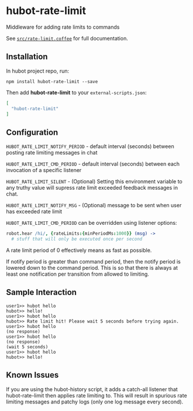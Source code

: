 # hubot-rate-limit

Middleware for adding rate limits to commands

See [`src/rate-limit.coffee`](src/rate-limit.coffee) for full documentation.

## Installation

In hubot project repo, run:

`npm install hubot-rate-limit --save`

Then add **hubot-rate-limit** to your `external-scripts.json`:

```json
[
  "hubot-rate-limit"
]
```

## Configuration

`HUBOT_RATE_LIMIT_NOTIFY_PERIOD` - default interval (seconds) between posting rate limiting messages in chat

`HUBOT_RATE_LIMIT_CMD_PERIOD` - default interval (seconds) between each invocation of a specific listener

`HUBOT_RATE_LIMIT_SILENT` - (Optional) Setting this environment variable to any truthy value will supress rate limit exceeded feedback messages in chat.

`HUBOT_RATE_LIMIT_NOTIFY_MSG` - (Optional) message to be sent when user has exceeded rate limit

`HUBOT_RATE_LIMIT_CMD_PERIOD` can be overridden using listener options:
```coffeescript
robot.hear /hi/, {rateLimits:{minPeriodMs:1000}} (msg) ->
  # stuff that will only be executed once per second
```

A rate limit period of 0 effectively means as fast as possible.

If notify period is greater than command period, then the notify period is lowered down to the command period. This is so that there is always at least one notification per transition from allowed to limiting.

## Sample Interaction

```
user1>> hubot hello
hubot>> hello!
user1>> hubot hello
hubot>> Rate limit hit! Please wait 5 seconds before trying again.
user1>> hubot hello
(no response)
user1>> hubot hello
(no response)
(wait 5 seconds)
user1>> hubot hello
hubot>> hello!
```

## Known Issues

If you are using the hubot-history script, it adds a catch-all listener that hubot-rate-limit then applies rate limiting to. This will result in spurious rate limiting messages and patchy logs (only one log message every second).

